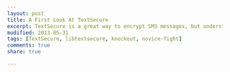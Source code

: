 ```yaml
---
layout: post
title: A First Look At TextSecure
excerpt: TextSecure is a great way to encrypt SMS messages, but understanding the cryptography...
modified: 2013-05-31
tags: [TextSecure, libtextsecure, knockout, novice-fight]
comments: true
share: true

---
```



